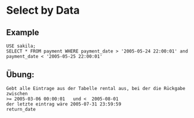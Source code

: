 # Select by Data 

## Example 

```
USE sakila;
SELECT * FROM payment WHERE payment_date > '2005-05-24 22:00:01' and payment_date < '2005-05-25 22:00:01'

```

## Übung: 

```
Gebt alle Eintrage aus der Tabelle rental aus, bei der die Rückgabe zwischen 
>= 2005-03-06 00:00:01   und <  2005-08-01
der letzte eintrag wäre 2005-07-31 23:59:59 
return_date 

```
